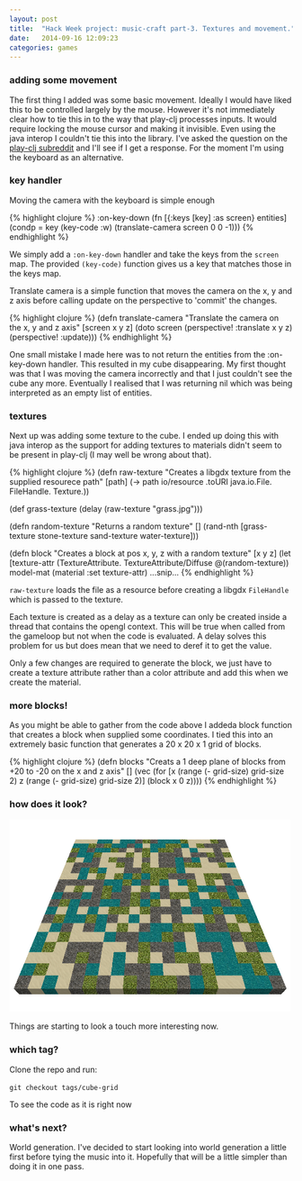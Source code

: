 ```yaml
---
layout: post
title:  "Hack Week project: music-craft part-3. Textures and movement."
date:   2014-09-16 12:09:23
categories: games
---
```


### adding some movement

The first thing I added was some basic movement. Ideally I would have liked this to be controlled largely by the mouse. However it's not immediately clear how to tie this in to the way that play-clj processes inputs. It would require locking the mouse cursor and making it invisible. Even using the java interop I couldn't tie this into the library. I've asked the question on the [play-clj subreddit](http://www.reddit.com/r/playclj/) and I'll see if I get a response. For the moment I'm using the keyboard as an alternative.

### key handler

Moving the camera with the keyboard is simple enough

{% highlight clojure %}
:on-key-down
(fn [{:keys [key] :as screen} entities]
  (condp = key
     (key-code :w)
     (translate-camera screen 0 0 -1)))
{% endhighlight %}
<br>

We simply add a `:on-key-down` handler and take the keys from the `screen` map. The provided `(key-code)` function gives us a key that matches those in the keys map.

Translate camera is a simple function that moves the camera on the x, y and z axis before calling update on the perspective to 'commit' the changes.

{% highlight clojure %}
(defn translate-camera
  "Translate the camera on the x, y and z axis"
  [screen x y z]
  (doto screen
    (perspective! :translate x y z)
    (perspective! :update)))
{% endhighlight %}

One small mistake I made here was to not return the entities from the :on-key-down handler. This resulted in my cube disappearing. My first thought was that I was moving the camera incorrectly and that I just couldn't see the cube any more. Eventually I realised that I was returning nil which was being interpreted as an empty list of entities. 

### textures

Next up was adding some texture to the cube. I ended up doing this with java interop as the support for adding textures to materials didn't seem to be present in play-clj (I may well be wrong about that).

{% highlight clojure %}
(defn raw-texture
  "Creates a libgdx texture from the supplied resourece path"
  [path]
  (-> path io/resource .toURI java.io.File. FileHandle. Texture.))

(def grass-texture (delay (raw-texture "grass.jpg")))

(defn random-texture
  "Returns a random texture"
  []
  (rand-nth [grass-texture stone-texture sand-texture water-texture]))

(defn block
  "Creates a block at pos x, y, z with a random texture"
  [x y z]
  (let [texture-attr (TextureAttribute. TextureAttribute/Diffuse @(random-texture))
        model-mat (material :set texture-attr)
        ...snip...
{% endhighlight %}

`raw-texture` loads the file as a resource before creating a libgdx `FileHandle` which is passed to the texture.

Each texture is created as a delay as a texture can only be created inside a thread that contains the opengl context. This will be true when called from the gameloop but not when the code is evaluated. A delay solves this problem for us but does mean that we need to deref it to get the value.

Only a few changes are required to generate the block, we just have to create a texture attribute rather than a color attribute and add this when we create the material.

### more blocks!

As you might be able to gather from the code above I addeda block function that creates a block when supplied some coordinates. I tied this into an extremely basic function that generates a 20 x 20 x 1 grid of blocks.

{% highlight clojure %}
(defn blocks
  "Creats a 1 deep plane of blocks from +20 to -20 on the x and z axis"
  []
  (vec (for [x (range (- grid-size) grid-size 2)
             z (range (- grid-size) grid-size 2)]
         (block x 0 z))))
{% endhighlight %}

### how does it look?

<a href="/img/music-craft/part3-block-grid.png"><img src="/img/music-craft/part3-block-grid.png" alt="block grid" width="500px" /></a>

Things are starting to look a touch more interesting now.

### which tag?

Clone the repo and run:

`git checkout tags/cube-grid`

To see the code as it is right now

### what's next?

World generation. I've decided to start looking into world generation a little first before tying the music into it. Hopefully that will be a little simpler than doing it in one pass.

